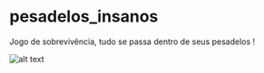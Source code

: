 # pesadelos_insanos

Jogo de sobrevivência, tudo se passa dentro de seus pesadelos !

![alt text](https://github.com/ClouudStrife/pesadelos_insanos/blob/master/imagens/img_t3_1.PNG)
